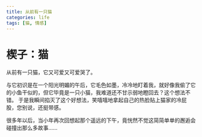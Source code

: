 ```yaml
---
title: 从前有一只猫
categories: life
tags: [猫, 情感]
---
```

# 楔子：猫<br>

从前有一只猫，它又可爱又可爱哭了。

与它初识是在一个阳光明媚的午后，它毛色如墨，冷冷地盯着我，就好像我偷了它的小鱼干似的，但它毕竟是一只小猫，我难道还不甘示弱地瞪回去？这个想法不错。
于是我瞬间掐灭了这个好想法，笑嘻嘻地拿起自己的热脸贴上猫家的冷屁股，您别说，还挺带感。

很多年以后，当小年再次回想起那个遥远的下午，竟恍然不觉这简简单单的邂逅会碰撞出那么多故事……
